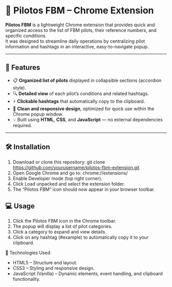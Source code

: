 # 🚀 Pilotos FBM – Chrome Extension

**Pilotos FBM** is a lightweight Chrome extension that provides quick and organized access to the list of FBM pilots, their reference numbers, and specific conditions.  
It was designed to streamline daily operations by centralizing pilot information and hashtags in an interactive, easy-to-navigate popup.

---

## 🧩 Features

- 📋 **Organized list of pilots** displayed in collapsible sections (accordion style).  
- 🔍 **Detailed view** of each pilot’s conditions and related hashtags.  
- ⚡ **Clickable hashtags** that automatically copy to the clipboard.  
- 🎨 **Clean and responsive design**, optimized for quick use within the Chrome popup window.  
- 💡 Built using **HTML**, **CSS**, and **JavaScript** — no external dependencies required.

---

## 🛠️ Installation

1. Download or clone this repository:
  git clone https://github.com/yourusername/pilotos-fbm-extension.git
2. Open Google Chrome and go to:
   chrome://extensions/
3. Enable Developer mode (top right corner).
4. Click Load unpacked and select the extension folder.
5. The “Pilotos FBM” icon should now appear in your browser toolbar.

## 💻 Usage

1. Click the Pilotos FBM icon in the Chrome toolbar.
2. The popup will display a list of pilot categories.
3. Click a category to expand and view details.
4. Click on any hashtag (#example) to automatically copy it to your clipboard.

🧠 Technologies Used

- HTML5 – Structure and layout.
- CSS3 – Styling and responsive design.
- JavaScript (Vanilla) – Dynamic elements, event handling, and clipboard functionality.
